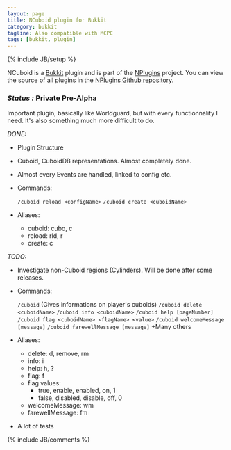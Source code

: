 ```yaml
---
layout: page
title: NCuboid plugin for Bukkit
category: bukkit
tagline: Also compatible with MCPC
tags: [bukkit, plugin]
---
```

{% include JB/setup %}

NCuboid is a [Bukkit][] plugin and is part of the [NPlugins][] project.
You can view the source of all plugins in the [NPlugins Github repository][].

### *Status :* Private Pre-Alpha

Important plugin, basically like Worldguard, but with every functionnality I need. It's also something much more difficult to do.

_DONE:_
* Plugin Structure
* Cuboid, CuboidDB representations. Almost completely done.
* Almost every Events are handled, linked to config etc.
* Commands:

    `/cuboid reload <configName>`
    `/cuboid create <cuboidName>`

* Aliases:
  + cuboid: cubo, c
  + reload: rld, r
  + create: c

_TODO:_
* Investigate non-Cuboid regions (Cylinders). Will be done after some releases.
* Commands:

    `/cuboid` (Gives informations on player's cuboids)
    `/cuboid delete <cuboidName>`
    `/cuboid info <cuboidName>`
    `/cuboid help [pageNumber]`
    `/cuboid flag <cuboidName> <flagName> <value>`
    `/cuboid welcomeMessage [message]`
    `/cuboid farewellMessage [message]`
    +Many others

* Aliases:
  + delete: d, remove, rm
  + info: i
  + help: h, ?
  + flag: f
  + flag values:
    - true, enable, enabled, on, 1
    - false, disabled, disable, off, 0
  + welcomeMessage: wm
  + farewellMessage: fm
* A lot of tests

{% include JB/comments %}

<!--- Under this lines are links defined --->
[Bukkit]: http://bukkit.org "Bukkit Forums"

[NPlugins]: /bukkit/NPlugins.html "NPlugins project page"
[NPlugins Github repository]: https://github.com/Ribesg/NPlugins "NPlugins Github repository"